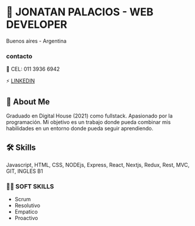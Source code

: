 # 🧠 JONATAN PALACIOS - WEB DEVELOPER 
<span>Buenos aires - Argentina</span>

### contacto
💬 CEL: 011 3936 6942

⚡️ <a href="https://www.linkedin.com/in/yonatan-palacios-5a5482203/">LINKEDIN</a>

## 🚀 About Me
<p>Graduado en Digital House (2021) como fullstack. Apasionado por
la programación. Mi objetivo es un trabajo donde pueda combinar
mis habilidades en un entorno donde pueda seguir aprendiendo.</p>

## 🛠 Skills
Javascript, HTML, CSS, NODEjs, Express, React, Nextjs, Redux, Rest, MVC, GIT, INGLES B1

### 👯‍♀️ SOFT SKILLS
- Scrum
- Resolutivo
- Empatico
- Proactivo
